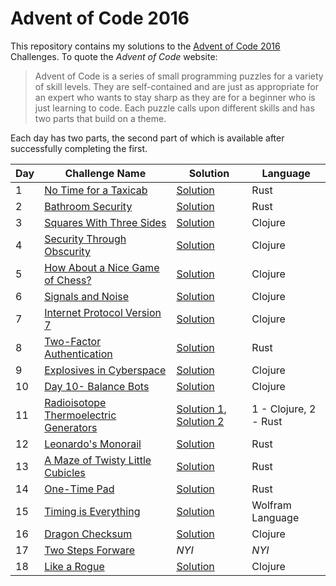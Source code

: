 # Advent of Code 2016

This repository contains my solutions to the [Advent of Code 2016][aoc2016] Challenges.
To quote the _Advent of Code_ website:

> Advent of Code is a series of small programming puzzles for a variety of skill levels.
> They are self-contained and are just as appropriate for an expert who wants to stay
> sharp as they are for a beginner who is just learning to code. Each puzzle calls upon
> different skills and has two parts that build on a theme.

Each day has two parts, the second part of which is available after successfully completing the first.

| Day | Challenge Name                                                 | Solution                               | Language              |
| --- | -------------------------------------------------------------- | -------------------------------------- | --------------------- |
|   1 | [No Time for a Taxicab][day-01]                                | [Solution](day_01/src/main.rs)         | Rust                  |
|   2 | [Bathroom Security][day-02]                                    | [Solution](day_02/src/main.rs)         | Rust                  |
|   3 | [Squares With Three Sides][day-03]                             | [Solution](day_03/src/day_03/core.clj) | Clojure               |
|   4 | [Security Through Obscurity][day-04]                           | [Solution](day_04/src/day_04/core.clj) | Clojure               |
|   5 | [How About a Nice Game of Chess?][day-05]                      | [Solution](day_05/src/day_05/core.clj) | Clojure               |
|   6 | [Signals and Noise][day-06]                                    | [Solution](day_06/src/day_06/core.clj) | Clojure               |
|   7 | [Internet Protocol Version 7][day-07]                          | [Solution](day_07/src/day_07/core.clj) | Clojure               |
|   8 | [Two-Factor Authentication][day-08]                            | [Solution](day_08/src/main.rs)         | Rust                  |
|   9 | [Explosives in Cyberspace][day-09]                             | [Solution](day_09/src/day_09/core.clj) | Clojure               |
|  10 | [Day 10- Balance Bots][day-10]                                 | [Solution](day_10/src/day_10/core.clj) | Clojure               | 
|  11 | [Radioisotope Thermoelectric Generators][day-11]               | [Solution 1][11-1], [Solution 2][11-2] | 1 - Clojure, 2 - Rust |
|  12 | [Leonardo's Monorail][day-12]                                  | [Solution](day_12/src/main.rs)         | Rust                  |
|  13 | [A Maze of Twisty Little Cubicles][day-13]                     | [Solution](day_13/src/main.rs)         | Rust                  |
|  14 | [One-Time Pad][day-14]                                         | [Solution](day_14/src/main.rs)         | Rust                  |
|  15 | [Timing is Everything][day-15]                                 | [Solution](day_15/day_15.wl)           | Wolfram Language      |
|  16 | [Dragon Checksum][day-16]                                      | [Solution](day_16/src/day_16/core.clj) | Clojure               |
|  17 | [Two Steps Forware][day-17]                                    | _NYI_                                  | _NYI_                 |
|  18 | [Like a Rogue][day-18]                                         | [Solution](day_18/src/day_18/core.clj) | Clojure               |


[aoc2016]: http://adventofcode.com/2016
[day-01]: http://adventofcode.com/2016/day/1
[day-02]: http://adventofcode.com/2016/day/2
[day-03]: http://adventofcode.com/2016/day/3
[day-04]: http://adventofcode.com/2016/day/4
[day-05]: http://adventofcode.com/2016/day/5
[day-06]: http://adventofcode.com/2016/day/6
[day-07]: http://adventofcode.com/2016/day/7
[day-08]: http://adventofcode.com/2016/day/8
[day-09]: http://adventofcode.com/2016/day/9
[day-10]: http://adventofcode.com/2016/day/10
[day-11]: http://adventofcode.com/2016/day/11
[11-1]: day_11/src/day_11/core.clj
[11-2]: day_11_rust/src/main.rs
[day-12]: http://adventofcode.com/2016/day/12
[day-13]: http://adventofcode.com/2016/day/13
[day-14]: http://adventofcode.com/2016/day/14
[day-15]: http://adventofcode.com/2016/day/15
[day-16]: http://adventofcode.com/2016/day/16
[day-17]: http://adventofcode.com/2016/day/17
[day-18]: http://adventofcode.com/2016/day/18

